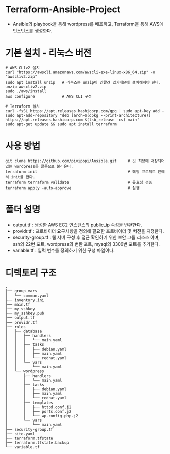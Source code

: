 # Terraform-Ansible-Project
- Ansible의 playbook을 통해 wordpress를 배포하고, Terraform을 통해 AWS에 인스턴스를 생성한다.

# 기본 설치 - 리눅스 버전
```
# AWS CLlv2 설치
curl "https://awscli.amazonaws.com/awscli-exe-linux-x86_64.zip" -o "awscliv2.zip"
sudo apt install unzip   # 리눅스는 unzip이 안깔려 있기때문에 설치해줘야 한다.
unzip awscliv2.zip
sudo ./aws/install
aws configure            # AWS CLI 구성

# Terraform 설치
curl -fsSL https://apt.releases.hashicorp.com/gpg | sudo apt-key add -
sudo apt-add-repository "deb [arch=$(dpkg --print-architecture)] https://apt.releases.hashicorp.com $(lsb_release -cs) main"
sudo apt-get update && sudo apt install terraform
```

# 사용 방법
```
git clone https://github.com/pivipopi/Ansible.git     # 깃 허브에 저장되어 있는 wordpress를 클론으로 불러온다.
terraform init                                        # 해당 프로젝트 안에서 init를 한다.
terraform terraform validate                          # 유효성 검증
terraform apply -auto-approve                         # 실행
```

# 폴더 설명
- output.tf : 생성한 AWS EC2 인스턴스의 public_ip 속성을 반환한다.
- providr.tf : 프로바이더 요구사항을 정의해 필요한 프로바이더 및 버전을 지정한다.
- security-group.tf : 웹 서버 구성 후 접근 확인하기 위한 보안 그룹 리소스 이며, ssh의 22번 포트, wordpress의 변환 포트, mysql의 3306번 포트를 추가한다.
- variable.tf : 입력 변수를 정의하기 위한 구성 파일이다.
 
# 디렉토리 구조
```
.
├── group_vars
│   └── common.yaml
├── inventory.ini
├── main.tf
├── my_sshkey
├── my_sshkey.pub
├── output.tf
├── providr.tf
├── roles
│   ├── database
│   │   ├── handlers
│   │   │   └── main.yaml
│   │   ├── tasks
│   │   │   ├── debian.yaml
│   │   │   ├── main.yaml
│   │   │   └── redhat.yaml
│   │   └── vars
│   │       └── main.yaml
│   └── wordpress
│       ├── handlers
│       │   └── main.yaml
│       ├── tasks
│       │   ├── debian.yaml
│       │   ├── main.yaml
│       │   └── redhat.yaml
│       ├── templates
│       │   ├── httpd.conf.j2
│       │   ├── ports.conf.j2
│       │   └── wp-config.php.j2
│       └── vars
│           └── main.yaml
├── security-group.tf
├── site.yaml
├── terraform.tfstate
├── terraform.tfstate.backup
└── variable.tf
